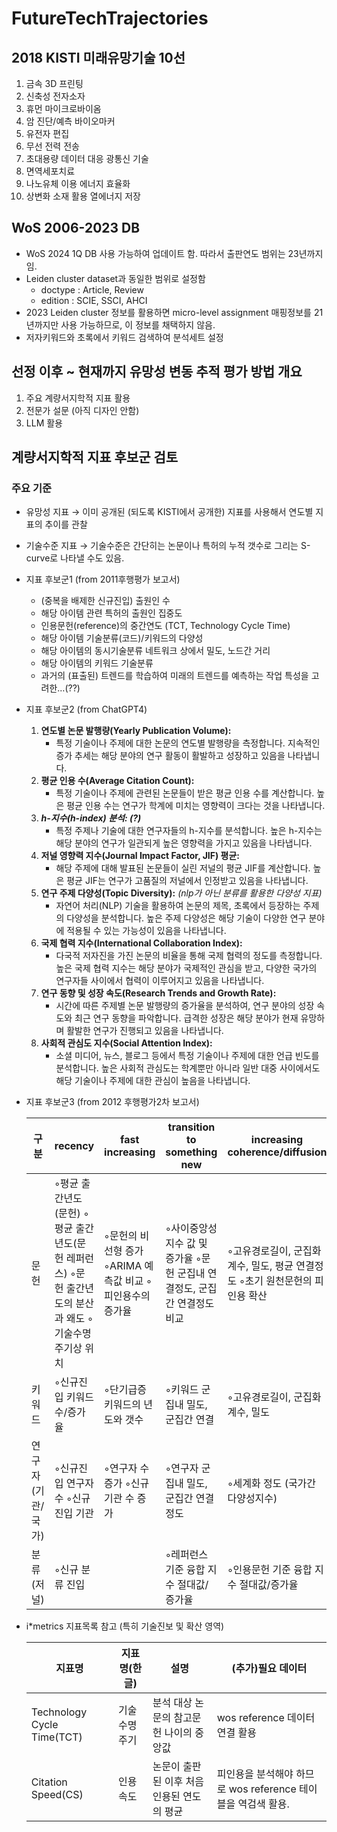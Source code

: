 # FutureTechTrajectories

## 2018 KISTI 미래유망기술 10선

  1. 금속 3D 프린팅
  2. 신축성 전자소자
  3. 휴먼 마이크로바이옴
  4. 암 진단/예측 바이오마커
  5. 유전자 편집
  6. 무선 전력 전송
  7. 초대용량 데이터 대응 광통신 기술
  8. 면역세포치료
  9. 나노유체 이용 에너지 효율화
  10. 상변화 소재 활용 열에너지 저장

## WoS 2006-2023 DB
  - WoS 2024 1Q DB 사용 가능하여 업데이트 함. 따라서 출판연도 범위는 23년까지임.
  - Leiden cluster dataset과 동일한 범위로 설정함
      - doctype : Article, Review
      - edition : SCIE, SSCI, AHCI
  - 2023 Leiden cluster 정보를 활용하면 micro-level assignment 매핑정보를 21년까지만 사용 가능하므로, 이 정보를 채택하지 않음.
  - 저자키워드와 초록에서 키워드 검색하여 분석세트 설정

## 선정 이후 ~ 현재까지 유망성 변동 추적 평가 방법 개요
  1) 주요 계량서지학적 지표 활용
  2) 전문가 설문 (아직 디자인 안함)
  3) LLM 활용

## 계량서지학적 지표 후보군 검토
### 주요 기준
   - 유망성 지표 → 이미 공개된 (되도록 KISTI에서 공개한) 지표를 사용해서 연도별 지표의 추이를 관찰
   - 기술수준 지표 → 기술수준은 간단히는 논문이나 특허의 누적 갯수로 그리는 S-curve로 나타낼 수도 있음.
   - 지표 후보군1 (from 2011후행평가 보고서)
       - (중복을 배제한 신규진입) 출원인 수
       - 해당 아이템 관련 특허의 출원인 집중도
       - 인용문헌(reference)의 중간연도 (TCT, Technology Cycle Time)
       - 해당 아이템 기술분류(코드)/키워드의 다양성
       - 해당 아이템의 동시기술분류 네트워크 상에서 밀도, 노드간 거리
       - 해당 아이템의 키워드 기술분류
       - 과거의 (표출된) 트렌드를 학습하여 미래의 트렌드를 예측하는 작업 특성을 고려한…(??)
   - 지표 후보군2 (from ChatGPT4)
       1. **연도별 논문 발행량(Yearly Publication Volume):**
          - 특정 기술이나 주제에 대한 논문의 연도별 발행량을 측정합니다. 지속적인 증가 추세는 해당 분야의 연구 활동이 활발하고 성장하고 있음을 나타냅니다.
       2. **평균 인용 수(Average Citation Count):**
          - 특정 기술이나 주제에 관련된 논문들이 받은 평균 인용 수를 계산합니다. 높은 평균 인용 수는 연구가 학계에 미치는 영향력이 크다는 것을 나타냅니다.
       3. ***h-지수(h-index) 분석: (?)***
          - 특정 주제나 기술에 대한 연구자들의 h-지수를 분석합니다. 높은 h-지수는 해당 분야의 연구가 일관되게 높은 영향력을 가지고 있음을 나타냅니다.
       4. **저널 영향력 지수(Journal Impact Factor, JIF) 평균:**
          - 해당 주제에 대해 발표된 논문들이 실린 저널의 평균 JIF를 계산합니다. 높은 평균 JIF는 연구가 고품질의 저널에서 인정받고 있음을 나타냅니다.
       5. **연구 주제 다양성(Topic Diversity):** *(nlp가 아닌 분류를 활용한 다양성 지표)*
          - 자연어 처리(NLP) 기술을 활용하여 논문의 제목, 초록에서 등장하는 주제의 다양성을 분석합니다. 높은 주제 다양성은 해당 기술이 다양한 연구 분야에 적용될 수 있는 가능성이 있음을 나타냅니다.
       6. **국제 협력 지수(International Collaboration Index):**
          - 다국적 저자진을 가진 논문의 비율을 통해 국제 협력의 정도를 측정합니다. 높은 국제 협력 지수는 해당 분야가 국제적인 관심을 받고, 다양한 국가의 연구자들 사이에서 협력이 이루어지고 있음을 나타냅니다.
       7. **연구 동향 및 성장 속도(Research Trends and Growth Rate):**
          - 시간에 따른 주제별 논문 발행량의 증가율을 분석하여, 연구 분야의 성장 속도와 최근 연구 동향을 파악합니다. 급격한 성장은 해당 분야가 현재 유망하며 활발한 연구가 진행되고 있음을 나타냅니다.
       8. **사회적 관심도 지수(Social Attention Index):**
          - 소셜 미디어, 뉴스, 블로그 등에서 특정 기술이나 주제에 대한 언급 빈도를 분석합니다. 높은 사회적 관심도는 학계뿐만 아니라 일반 대중 사이에서도 해당 기술이나 주제에 대한 관심이 높음을 나타냅니다.
- 지표 후보군3 (from 2012 후행평가2차 보고서)

    | 구분 | recency | fast increasing | transition to something new | increasing coherence/diffusion |
    | --- | --- | --- | --- | --- |
    | 문헌 | ◦평균 출간년도(문헌) ◦평균 출간년도(문헌 레퍼런스) ◦문헌 출간년도의 분산과 왜도 ◦기술수명주기상 위치 | ◦문헌의 비선형 증가 ◦ARIMA 예측값 비교 ◦피인용수의 증가율 | ◦사이중앙성 지수 값 및 증가율 ◦문헌 군집내 연결정도, 군집간 연결정도 비교 | ◦고유경로길이, 군집화계수, 밀도, 평균 연결정도 ◦초기 원천문헌의 피인용 확산 |
    | 키워드 | ◦신규진입 키워드 수/증가율 | ◦단기급증 키워드의 년도와 갯수 | ◦키워드 군집내 밀도, 군집간 연결 | ◦고유경로길이, 군집화계수, 밀도 |
    | 연구자 (기관/국가) | ◦신규진입 연구자 수 ◦신규진입 기관 | ◦연구자 수 증가 ◦신규기관 수 증가 | ◦연구자 군집내 밀도, 군집간 연결정도 | ◦세계화 정도 (국가간 다양성지수) |
    | 분류 (저널) | ◦신규 분류 진입 | | ◦레퍼런스 기준 융합 지수 절대값/증가율 | ◦인용문헌 기준 융합 지수 절대값/증가율 |

- i*metrics 지표목록 참고 (특히 기술진보 및 확산 영역)

    | 지표명 | 지표명(한글) | 설명 | (추가)필요 데이터 |
    | --- | --- | --- | --- |
    | Technology Cycle Time(TCT) | 기술수명주기 | 분석 대상 논문의 참고문헌 나이의 중앙값 | wos reference 데이터 연결 활용 |
    | Citation Speed(CS) | 인용 속도 | 논문이 출판된 이후 처음 인용된 연도의 평균 | 피인용을 분석해야 하므로 wos reference 테이블을 역검색 활용. |


